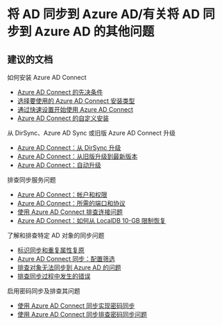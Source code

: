 <properties
    pageTitle="Synchronizing AD to Azure AD/Other questions regarding synchronizing AD to Azure AD"
    description="将 AD 同步到 Azure AD/有关将 AD 同步到 Azure AD 的其他问题"
    service="microsoft.activedirectory"
    resource="activedirectory"
    authors="cychua"
    displayOrder=""
    selfHelpType="generic"
    supportTopicIds="32404465"
    resourceTags=""
    productPesIds="14785"
    cloudEnvironments="public"
/>



# <a name="synchronizing-ad-to-azure-adother-questions-regarding-synchronizing-ad-to-azure-ad"></a>将 AD 同步到 Azure AD/有关将 AD 同步到 Azure AD 的其他问题

## <a name="recommended-documents"></a>**建议的文档**
如何安装 Azure AD Connect
<br>
* [Azure AD Connect 的先决条件](https://docs.microsoft.com/azure/active-directory/connect/active-directory-aadconnect-prerequisites)  
* [选择要使用的 Azure AD Connect 安装类型](https://docs.microsoft.com/azure/active-directory/connect/active-directory-aadconnect-select-installation)  
* [通过快速设置开始使用 Azure AD Connect](https://docs.microsoft.com/azure/active-directory/connect/active-directory-aadconnect-get-started-express)  
* [Azure AD Connect 的自定义安装](https://docs.microsoft.com/azure/active-directory/connect/active-directory-aadconnect-get-started-custom)  

从 DirSync、Azure AD Sync 或旧版 Azure AD Connect 升级
<br>
* [Azure AD Connect：从 DirSync 升级](https://docs.microsoft.com/azure/active-directory/connect/active-directory-aadconnect-dirsync-upgrade-get-started)  
* [Azure AD Connect：从旧版升级到最新版本](https://docs.microsoft.com/azure/active-directory/connect/active-directory-aadconnect-upgrade-previous-version)  
* [Azure AD Connect：自动升级](https://docs.microsoft.com/azure/active-directory/connect/active-directory-aadconnect-feature-automatic-upgrade)  

排查同步服务问题
<br>
* [Azure AD Connect：帐户和权限](https://docs.microsoft.com/azure/active-directory/connect/active-directory-aadconnect-accounts-permissions)  
* [Azure AD Connect：所需的端口和协议](https://docs.microsoft.com/azure/active-directory/connect/active-directory-aadconnect-ports)  
* [使用 Azure AD Connect 排查连接问题](https://docs.microsoft.com/azure/active-directory/connect/active-directory-aadconnect-troubleshoot-connectivity)
* [Azure AD Connect：如何从 LocalDB 10-GB 限制恢复](https://docs.microsoft.com/azure/active-directory/connect/active-directory-aadconnect-recover-from-localdb-10gb-limit)  

了解和排查特定 AD 对象的同步问题
<br>
* [标识同步和重复属性复原](https://docs.microsoft.com/azure/active-directory/connect/active-directory-aadconnectsyncservice-duplicate-attribute-resiliency)  
* [Azure AD Connect 同步：配置筛选](https://docs.microsoft.com/azure/active-directory/connect/active-directory-aadconnectsync-configure-filtering)  
* [排查对象无法同步到 Azure AD 的问题](https://docs.microsoft.com/azure/active-directory/connect/active-directory-aadconnectsync-troubleshoot-object-not-syncing)  
* [排查同步过程中发生的错误](https://docs.microsoft.com/azure/active-directory/connect/active-directory-aadconnect-troubleshoot-sync-errors)

启用密码同步及排查其问题
<br>
* [使用 Azure AD Connect 同步实现密码同步](https://docs.microsoft.com/azure/active-directory/connect/active-directory-aadconnectsync-implement-password-synchronization)  
* [使用 Azure AD Connect 同步排查密码同步问题](https://docs.microsoft.com/azure/active-directory/connect/active-directory-aadconnectsync-troubleshoot-password-synchronization)  



